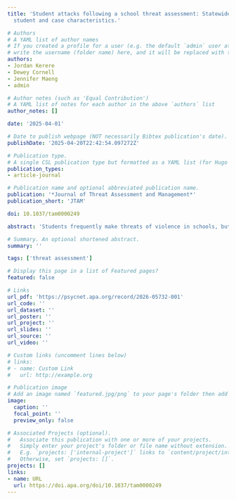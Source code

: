 ```yaml
---
title: 'Student attacks following a school threat assessment: Statewide trends in
  student and case characteristics.'

# Authors
# A YAML list of author names
# If you created a profile for a user (e.g. the default `admin` user at `content/authors/admin/`), 
# write the username (folder name) here, and it will be replaced with their full name and linked to their profile.
authors:
- Jordan Kerere
- Dewey Cornell
- Jennifer Maeng
- admin

# Author notes (such as 'Equal Contribution')
# A YAML list of notes for each author in the above `authors` list
author_notes: []

date: '2025-04-01'

# Date to publish webpage (NOT necessarily Bibtex publication's date).
publishDate: '2025-04-20T22:42:54.097272Z'

# Publication type.
# A single CSL publication type but formatted as a YAML list (for Hugo requirements).
publication_types:
- article-journal

# Publication name and optional abbreviated publication name.
publication: '*Journal of Threat Assessment and Management*'
publication_short: 'JTAM'

doi: 10.1037/tam0000249

abstract: 'Students frequently make threats of violence in schools, but there is little research on how often these threats result in a violent attack. Based on a sample of 14,126 threat assessment cases from 1,692 Florida schools, this study investigated the frequency of attacks after a threat assessment, differences by threat classification and student characteristics, and the association of community violent crime with attack rates. There were 1,533 (10.9%) cases resulting in an attack and 38 (0.4%) involving a serious injury. A key distinction for threat assessment teams was the distinction between transient threats judged not to be serious and substantive threats judged to be serious and warrant protective action. Approximately one third of substantive threats and less than one tenth of transient threats involved an attack. Threats classified by school teams as serious substantive (OR = 11.8) and very serious substantive (OR = 13.0) were significantly more likely to result in an attack than nonthreat cases. Students who were Black (OR = 1.26), Hispanic (OR = 1.20), in high school (OR = 1.25), had an individualized education plan (OR = 1.34), or received free/reduced-price meals (OR = 1.80) were slightly more likely to make attacks following a threat assessment. Community violent crime arrest rates were not associated with the likelihood of an individual student attack but were weakly associated with district-level attack rates. Overall, these findings support the transient/substantive distinction and provide new insight into the prevalence of student attacks following a school threat assessment.'

# Summary. An optional shortened abstract.
summary: ''

tags: ['threat assessment']

# Display this page in a list of Featured pages?
featured: false

# Links
url_pdf: 'https://psycnet.apa.org/record/2026-05732-001'
url_code: ''
url_dataset: ''
url_poster: ''
url_project: ''
url_slides: ''
url_source: ''
url_video: ''

# Custom links (uncomment lines below)
# links:
# - name: Custom Link
#   url: http://example.org

# Publication image
# Add an image named `featured.jpg/png` to your page's folder then add a caption below.
image:
  caption: ''
  focal_point: ''
  preview_only: false

# Associated Projects (optional).
#   Associate this publication with one or more of your projects.
#   Simply enter your project's folder or file name without extension.
#   E.g. `projects: ['internal-project']` links to `content/project/internal-project/index.md`.
#   Otherwise, set `projects: []`.
projects: []
links:
- name: URL
  url: https://doi.apa.org/doi/10.1037/tam0000249
---
```



